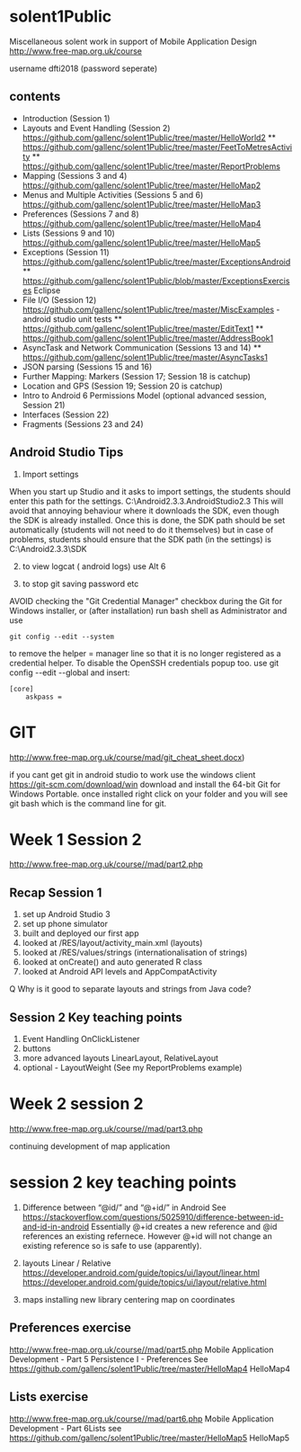 




# solent1Public
Miscellaneous solent work in support of Mobile Application Design
http://www.free-map.org.uk/course

username dfti2018 (password seperate)

## contents
* Introduction (Session 1) 
* Layouts and Event Handling (Session 2) https://github.com/gallenc/solent1Public/tree/master/HelloWorld2
** https://github.com/gallenc/solent1Public/tree/master/FeetToMetresActivity
** https://github.com/gallenc/solent1Public/tree/master/ReportProblems
* Mapping (Sessions 3 and 4) https://github.com/gallenc/solent1Public/tree/master/HelloMap2
* Menus and Multiple Activities (Sessions 5 and 6) https://github.com/gallenc/solent1Public/tree/master/HelloMap3
* Preferences (Sessions 7 and 8) https://github.com/gallenc/solent1Public/tree/master/HelloMap4
* Lists (Sessions 9 and 10) https://github.com/gallenc/solent1Public/tree/master/HelloMap5
* Exceptions (Session 11) https://github.com/gallenc/solent1Public/tree/master/ExceptionsAndroid
** https://github.com/gallenc/solent1Public/blob/master/ExceptionsExercises Eclipse
* File I/O (Session 12) https://github.com/gallenc/solent1Public/tree/master/MiscExamples - android studio unit tests
** https://github.com/gallenc/solent1Public/tree/master/EditText1
** https://github.com/gallenc/solent1Public/tree/master/AddressBook1
* AsyncTask and Network Communication (Sessions 13 and 14)
** https://github.com/gallenc/solent1Public/tree/master/AsyncTasks1
* JSON parsing (Sessions 15 and 16)
* Further Mapping: Markers (Session 17; Session 18 is catchup)
* Location and GPS (Session 19; Session 20 is catchup)
* Intro to Android 6 Permissions Model (optional advanced session, Session 21)
* Interfaces (Session 22)
* Fragments (Sessions 23 and 24)

## Android Studio Tips
1. Import settings

When you start up Studio and it asks to import settings, the students should enter this path for the settings.
C:\Android2.3.3\.AndroidStudio2.3
This will avoid that annoying behaviour where it downloads the SDK, even though the SDK is already installed.
Once this is done, the SDK path should be set automatically (students will not need to do it themselves) but in case of problems, students should ensure that the SDK path (in the settings) is C:\Android2.3.3\SDK

2. to view logcat ( android logs) use Alt 6

3. to stop git saving password etc

AVOID checking the "Git Credential Manager" checkbox during the Git for Windows installer, or (after installation) run bash shell as Administrator and use 
```
git config --edit --system 

```
to remove the helper = manager line so that it is no longer registered as a credential helper.
To disable the OpenSSH credentials popup too. use git config --edit --global and insert:
```
[core]
    askpass =
```

# GIT
http://www.free-map.org.uk/course/mad/git_cheat_sheet.docx)

if you cant get git in android studio to work use the windows client
https://git-scm.com/download/win
download and install the 64-bit Git for Windows Portable. 
once installed right click on your folder and you will see git bash which is the command line for git.


# Week 1 Session 2 
http://www.free-map.org.uk/course//mad/part2.php

## Recap Session 1

1. set up Android Studio 3
2. set up phone simulator
3. built and deployed our first app
4. looked at /RES/layout/activity_main.xml (layouts)
5. looked at /RES/values/strings (internationalisation of strings)
6. looked at onCreate() and auto generated R class
7. looked at Android API levels and AppCompatActivity

Q Why is it good to separate layouts and strings from Java code?

## Session 2 Key teaching points

1. Event Handling OnClickListener
2. buttons
3. more advanced layouts LinearLayout, RelativeLayout
4. optional - LayoutWeight (See my ReportProblems example)

# Week 2 session 2 
http://www.free-map.org.uk/course//mad/part3.php

continuing development of map application

# session 2 key teaching points

1. Difference between “@id/” and “@+id/” in Android
See https://stackoverflow.com/questions/5025910/difference-between-id-and-id-in-android
Essentially @+id creates a new reference and @id references an existing refernece. However @+id will not change an existing reference so is safe to use (apparently).

2. layouts Linear / Relative
https://developer.android.com/guide/topics/ui/layout/linear.html
https://developer.android.com/guide/topics/ui/layout/relative.html

3. maps 
installing new library
centering map on coordinates


## Preferences exercise
http://www.free-map.org.uk/course//mad/part5.php 
Mobile Application Development - Part 5
Persistence I - Preferences
See https://github.com/gallenc/solent1Public/tree/master/HelloMap4 HelloMap4

## Lists exercise
http://www.free-map.org.uk/course//mad/part6.php 
Mobile Application Development - Part 6Lists
see https://github.com/gallenc/solent1Public/tree/master/HelloMap5 HelloMap5

